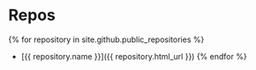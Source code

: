 # Repos

{% for repository in site.github.public_repositories %}
* [{{ repository.name }}]({{ repository.html_url }})
{% endfor %}
